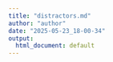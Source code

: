 ```yaml
---
title: "distractors.md"
author: "author"
date: "2025-05-23_18-00-34"
output:
  html_document: default
---
```

